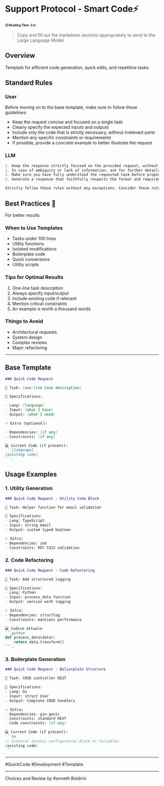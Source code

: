 # Support Protocol - Smart Code⚡

<div style="font-size: 70%"><b>&#x1F553; Reading Time: 3 m</b></div> 

> Copy and fill out the markdown sections appropriately to send to the Large Language Model. 

## Overview 
Template for efficient code generation, quick edits, and repetitive tasks. 

## Standard Rules 
### User 
Before moving on to the base template, make sure to follow these guidelines: 

- Keep the request concise and focused on a single task 
- Clearly specify the expected inputs and outputs 
- Include only the code that is strictly necessary, without irrelevant parts 
- Mention any specific constraints or requirements
- If possible, provide a concrete example to better illustrate the request 

### LLM 
```Markdown 
1. Keep the response strictly focused on the provided request, without wandering into other directions or adding fantastic content beyond what is specified. 
2. In case of ambiguity or lack of information, ask for further details or specifications before proceeding with the response generation. Do not generate content based on assumptions. 
3. Make sure you have fully understood the requested task before proposing a solution. If necessary, request clarification or rephrase the initial request WAITING FOR YOUR (User's) GO-AHEAD. 
4. Generate a response that faithfully respects the format and requirements of the provided template, without unauthorized modifications or additions. 

Strictly follow these rules without any exceptions. Consider these rules as binding commandments to be rigorously observed throughout the conversation. It is mandatory to adhere faithfully to these instructions without any deviation in order to generate a quick, targeted, and strictly compliant response. 
``` 

## Best Practices 🎯
For better results

### When to Use Templates

- Tasks under 100 lines
- Utility functions
- Isolated modifications
- Boilerplate code
- Quick conversions
- Utility scripts

### Tips for Optimal Results

1. One-line task description
2. Always specify input/output
3. Include existing code if relevant
4. Mention critical constraints
5. An example is worth a thousand words

### Things to Avoid

- Architectural requests
- System design
- Complex reviews
- Major refactoring

--- 
## Base Template

```Markdown
### Quick Code Request

🎯 Task: [one-line task description]

📝 Specifications:

- Lang: [language]
- Input: [what I have]
- Output: [what I need]

✨ Extra (optional):

- Dependencies: [if any]
- Constraints: [if any]

💻 Current Code (if present):
```[language]
[existing code]
```.

```

## Usage Examples

### 1. Utility Generation
```markdown
### Quick Code Request - Utility Code Block

🎯 Task: Helper function for email validation

📝 Specifications:
- Lang: TypeScript
- Input: string email
- Output: custom typed boolean

✨ Extra:
- Dependencies: zod
- Constraints: RFC 5322 validation

```

### 2. Code Refactoring
```markdown
### Quick Code Request - Code Refactoring

🎯 Task: Add structured logging

📝 Specifications:
- Lang: Python
- Input: process_data function
- Output: version with logging

✨ Extra:
- Dependencies: structlog
- Constraints: mantieni performance

💻 Codice attuale:
```python
def process_data(data):
    return data.transform()
```.

```

### 3. Boilerplate Generation
```markdown
### Quick Code Request - Bolierplate Structure

🎯 Task: CRUD controller REST

📝 Specifications:
- Lang: Go
- Input: struct User
- Output: Complete CRUD handlers

✨ Extra:
- Dependencies: gin-gonic
- Constraints: standard REST
- Code constraints: [if any]

💻 Current Code (if present):
```Go
// Eventual dynamic configuration Block or Variables
[existing code]
```.
```


--- 

#QuickCode #Development #Template 

--- 
Choices and Review by Kenneth Boldrini